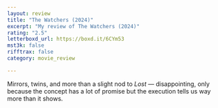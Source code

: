 ```yaml
---
layout: review
title: "The Watchers (2024)"
excerpt: "My review of The Watchers (2024)"
rating: "2.5"
letterboxd_url: https://boxd.it/6CYm53
mst3k: false
rifftrax: false
category: movie_review

---
```


Mirrors, twins, and more than a slight nod to <i>Lost</i> — disappointing, only because the concept has a lot of promise but the execution tells us way more than it shows.